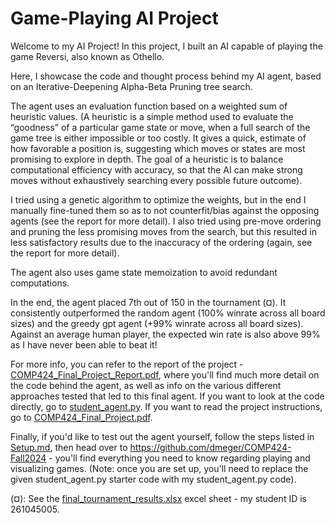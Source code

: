 # Game-Playing AI Project

Welcome to my AI Project! In this project, I built an AI capable of playing the game Reversi, also known as Othello. 

Here, I showcase the code and thought process behind my AI agent, based on an Iterative-Deepening Alpha-Beta Pruning tree search.

The agent uses an evaluation function based on a weighted sum of heuristic values. 
(A heuristic is a simple method used to evaluate the “goodness” of a particular game state or move, when a full search of the game tree is either impossible or too costly. It gives a quick, estimate of how favorable a position is, suggesting which moves or states are most promising to explore in depth. The goal of a heuristic is to balance computational efficiency with accuracy, so that the AI can make strong moves without exhaustively searching every possible future outcome).

I tried using a genetic algorithm to optimize the weights, but in the end I manually fine-tuned them so as to not counterfit/bias against the opposing agents (see the report for more detail).
I also tried using pre-move ordering and pruning the less promising moves from the search, but this resulted in less satisfactory results due to the inaccuracy of the ordering (again, see the report for more detail).

The agent also uses game state memoization to avoid redundant computations.

In the end, the agent placed 7th out of 150 in the tournament (¤). It consistently outperformed the random agent (100% winrate across all board sizes) and the greedy gpt agent (+99% winrate across all board sizes).
Against an average human player, the expected win rate is also above 99% as I have never been able to beat it!

For more info, you can refer to the report of the project - [COMP424_Final_Project_Report.pdf](COMP424_Final_Project_Report.pdf), where you'll find much more detail on the code behind the agent, as well as info on the various different approaches tested that led to this final agent. 
If you want to look at the code directly, go to [student_agent.py](student_agent.py). If you want to read the project instructions, go to [COMP424_Final_Project.pdf](COMP424_Final_Project.pdf). 

Finally, if you'd like to test out the agent yourself, follow the steps listed in [Setup.md](Setup.md), then head over to https://github.com/dmeger/COMP424-Fall2024 - you'll find everything you need to know regarding playing and visualizing games.
(Note: once you are set up, you'll need to replace the given student_agent.py starter code with my student_agent.py code).

(¤): See the [final_tournament_results.xlsx](final_tournament_results.xlsx) excel sheet - my student ID is 261045005.
